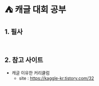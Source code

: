 # ⛺ 캐글 대회 공부

## 1. 필사

<br/>

## 2. 참고 사이트
- 캐글 이유한 커리큘럼
   + site : <https://kaggle-kr.tistory.com/32>
